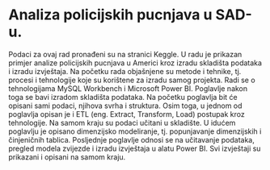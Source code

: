 # Analiza policijskih pucnjava u SAD-u.
Podaci za ovaj rad pronađeni su na stranici Keggle. U radu je prikazan primjer 
analize policijskih pucnjava u Americi kroz izradu skladišta podataka i izradu izvještaja. Na 
početku rada objašnjene su metode i tehnike, tj. procesi i tehnologije koje su korištene za 
izradu samog projekta. Radi se o tehnologijama MySQL Workbench i Microsoft Power BI. 
Poglavlje nakon toga se bavi izradom skladišta podataka. Na početku poglavlja bit će opisani 
sami podaci, njihova svrha i struktura. Osim toga, u jednom od poglavlja opisan je i ETL (eng. 
Extract, Transform, Load) postupak kroz tehnologije. Na samom kraju su podaci učitani u 
skladište. U idućem poglavlju je opisano dimenzijsko modeliranje, tj. popunjavanje 
dimenzijskih i činjeničnih tablica. Posljednje poglavlje odnosi se na učitavanje podataka, 
pregled modela zvijezde i izradu izvještaja u alatu Power BI. Svi izvještaji su prikazani i 
opisani na samom kraju.

